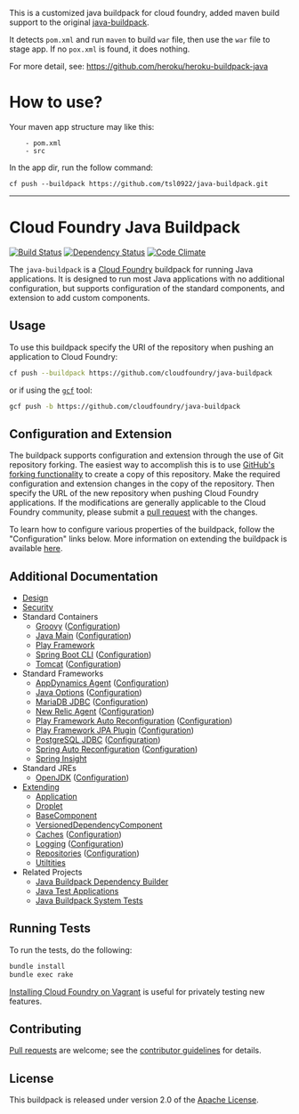 This is a customized java buildpack for cloud foundry, added maven build support to the original [java-buildpack](https://github.com/cloudfoundry/java-buildpack).

It detects `pom.xml` and run `maven` to build `war` file, then use the `war` file to stage app. If no `pox.xml` is found, it does nothing. 

For more detail, see: https://github.com/heroku/heroku-buildpack-java

# How to use?

Your maven app structure may like this:

```
	- pom.xml
	- src
```

In the app dir, run the follow command:

```
cf push --buildpack https://github.com/tsl0922/java-buildpack.git
```

------------------------------------

# Cloud Foundry Java Buildpack
[![Build Status](https://travis-ci.org/cloudfoundry/java-buildpack.png?branch=master)](https://travis-ci.org/cloudfoundry/java-buildpack)
[![Dependency Status](https://gemnasium.com/cloudfoundry/java-buildpack.png)](http://gemnasium.com/cloudfoundry/java-buildpack)
[![Code Climate](https://codeclimate.com/github/cloudfoundry/java-buildpack.png)](https://codeclimate.com/github/cloudfoundry/java-buildpack)

The `java-buildpack` is a [Cloud Foundry][] buildpack for running Java applications.  It is designed to run most Java applications with no additional configuration, but supports configuration of the standard components, and extension to add custom components.

## Usage
To use this buildpack specify the URI of the repository when pushing an application to Cloud Foundry:

```bash
cf push --buildpack https://github.com/cloudfoundry/java-buildpack
```

or if using the [`gcf`][] tool:

```bash
gcf push -b https://github.com/cloudfoundry/java-buildpack
```

## Configuration and Extension
The buildpack supports configuration and extension through the use of Git repository forking.  The easiest way to accomplish this is to use [GitHub's forking functionality][] to create a copy of this repository.  Make the required configuration and extension changes in the copy of the repository.  Then specify the URL of the new repository when pushing Cloud Foundry applications.  If the modifications are generally applicable to the Cloud Foundry community, please submit a [pull request][] with the changes.

To learn how to configure various properties of the buildpack, follow the "Configuration" links below. More information on extending the buildpack is available [here](docs/extending.md).

## Additional Documentation
* [Design](docs/design.md)
* [Security](docs/security.md)
* Standard Containers
	* [Groovy](docs/container-groovy.md) ([Configuration](docs/container-groovy.md#configuration))
	* [Java Main](docs/container-java_main.md) ([Configuration](docs/container-java_main.md#configuration))
	* [Play Framework](docs/container-play_framework.md)
	* [Spring Boot CLI](docs/container-spring_boot_cli.md) ([Configuration](docs/container-spring_boot_cli.md#configuration))
	* [Tomcat](docs/container-tomcat.md) ([Configuration](docs/container-tomcat.md#configuration))
* Standard Frameworks
	* [AppDynamics Agent](docs/framework-app_dynamics_agent.md) ([Configuration](docs/framework-app_dynamics_agent.md#configuration))
	* [Java Options](docs/framework-java_opts.md) ([Configuration](docs/framework-java_opts.md#configuration))
	* [MariaDB JDBC](docs/framework-maria_db_jdbc.md) ([Configuration](docs/framework-maria_db_jdbc.md#configuration))
	* [New Relic Agent](docs/framework-new_relic_agent.md) ([Configuration](docs/framework-new_relic_agent.md#configuration))
	* [Play Framework Auto Reconfiguration](docs/framework-play_framework_auto_reconfiguration.md) ([Configuration](docs/framework-play_framework_auto_reconfiguration.md#configuration))
	* [Play Framework JPA Plugin](docs/framework-play_framework_jpa_plugin.md) ([Configuration](docs/framework-play_framework_jpa_plugin.md#configuration))
	* [PostgreSQL JDBC](docs/framework-postgresql_jdbc.md) ([Configuration](docs/framework-postgresql_jdbc.md#configuration))
	* [Spring Auto Reconfiguration](docs/framework-spring_auto_reconfiguration.md) ([Configuration](docs/framework-spring_auto_reconfiguration.md#configuration))
	* [Spring Insight](docs/framework-spring_insight.md)
* Standard JREs
	* [OpenJDK](docs/jre-open_jdk.md) ([Configuration](docs/jre-open_jdk.md#configuration))
* [Extending](docs/extending.md)
	* [Application](docs/extending-application.md)
	* [Droplet](docs/extending-droplet.md)
	* [BaseComponent](docs/extending-base_component.md)
	* [VersionedDependencyComponent](docs/extending-versioned_dependency_component.md)
	* [Caches](docs/extending-caches.md) ([Configuration](docs/extending-caches.md#configuration))
	* [Logging](docs/extending-logging.md) ([Configuration](docs/extending-logging.md#configuration))
	* [Repositories](docs/extending-repositories.md) ([Configuration](docs/extending-repositories.md#configuration))
	* [Utiltities](docs/extending-utiltities.md)
* Related Projects
	* [Java Buildpack Dependency Builder](https://github.com/cloudfoundry/java-buildpack-dependency-builder)
	* [Java Test Applications](https://github.com/cloudfoundry/java-test-applications)
	* [Java Buildpack System Tests](https://github.com/cloudfoundry/java-buildpack-system-test)

## Running Tests
To run the tests, do the following:

```bash
bundle install
bundle exec rake
```

[Installing Cloud Foundry on Vagrant][] is useful for privately testing new features.

## Contributing
[Pull requests][] are welcome; see the [contributor guidelines][] for details.

## License
This buildpack is released under version 2.0 of the [Apache License][].

[Apache License]: http://www.apache.org/licenses/LICENSE-2.0
[Cloud Foundry]: http://www.cloudfoundry.com
[contributor guidelines]: CONTRIBUTING.md
[`gcf`]: https://github.com/cloudfoundry/cli
[GitHub's forking functionality]: https://help.github.com/articles/fork-a-repo
[pull request]: https://help.github.com/articles/using-pull-requests
[Pull requests]: http://help.github.com/send-pull-requests
[Installing Cloud Foundry on Vagrant]: http://blog.cloudfoundry.com/2013/06/27/installing-cloud-foundry-on-vagrant/
